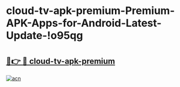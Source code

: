 # cloud-tv-apk-premium-Premium-APK-Apps-for-Android-Latest-Update-!o95qg

# <h2><a href="https://0x62uc.esa.edu.pl?title=cloud-tv-apk-premium&ref=o95qg">🔗👉 🔴 cloud-tv-apk-premium</a></h2>

[![acn](https://github.com/user-attachments/assets/0f9c940e-d8b0-45ae-aac7-cd30a18b3e1c)](https://0x62uc.esa.edu.pl?title=cloud-tv-apk-premium&ref=o95qg)

